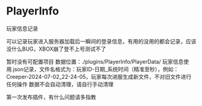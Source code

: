 # PlayerInfo
玩家信息记录

可以记录玩家进入服务器加载后一瞬间的登录信息，有用的没用的都会记录，应该没什么BUG，XBOX崩了登不上号测试不了

暂时没有可配置项目
数据位置：./plugins/PlayerInfo/PlayerData/
玩家信息使用.json记录，文件名格式为：玩家ID-日期_系统时间（精准至秒），例如：Creeper-2024-07-02_22-24-05，玩家每次进服生成新文件，不对旧文件进行任何操作
数据不会自动清理，请自行手动清理

第一次发布插件，有什么问题请多指教

